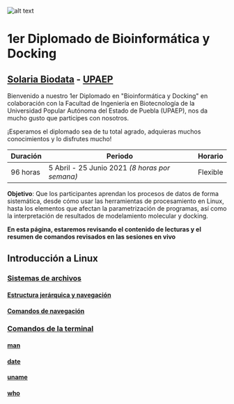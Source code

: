 ![alt text](https://solariabiodata.com.mx/images/solaria_banner.png "Soluciones de Siguiente Generación")
# 1er Diplomado de Bioinformática y Docking
## [Solaria Biodata](https://solariabiodata.com.mx/) - [UPAEP](https://upaep.mx/)

Bienvenido a nuestro 1er Diplomado en "Bioinformática y Docking" en colaboración con la Facultad de Ingeniería en Biotecnología de la Universidad Popular Autónoma del Estado de Puebla (UPAEP), nos da mucho gusto que participes con nosotros. 

¡Esperamos el diplomado sea de tu total agrado, adquieras muchos conocimientos y lo disfrutes mucho!

|Duración| Periodo | Horario |
|-|-|-|
| 96 horas | 5 Abril - 25 Junio 2021 _(8 horas por semana)_ | Flexible |


**Objetivo**: Que los participantes aprendan los procesos de datos de forma sistemática, desde cómo usar las herramientas de procesamiento en Linux, hasta los elementos que afectan la parametrización de programas, así como la interpretación de resultados de modelamiento molecular y docking.

**En esta página, estaremos revisando el contenido de lecturas y el resumen de comandos revisados en las sesiones en vivo**

## Introducción a Linux

### [Sistemas de archivos](./modulo01_linux/sistemaArchivos)

#### [Estructura jerárquica y navegación](./modulo01_linux/sistemaArchivos#estructura-jerarquica-y-navegacion)

#### [Comandos de navegación](./modulo01_linux/sistemaArchivos#comandos-de-navegacion)

### [Comandos de la terminal](./modulo01_linux/comandosTerminal)

#### [man](./modulo01_linux/comandosTerminal#man)

#### [date](./modulo01_linux/comandosTerminal#date)

#### [uname](./modulo01_linux/comandosTerminal#uname)

#### [who](./modulo01_linux/comandosTerminal#who)






